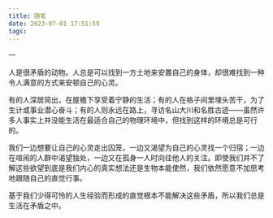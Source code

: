```yaml
---
title: 随笔
date: 2023-07-01 17:51:59
tags:
---
```


一 

人是很矛盾的动物。人总是可以找到一方土地来安置自己的身体，却很难找到一种令人满意的方式来安顿自己的心灵。

有的人深居简出，在屋檐下享受着宁静的生活；有的人在格子间里埋头苦干，为了生计或事业潜心奋斗；有的人则永远在路上，寻访名山大川和名胜古迹——虽然许多人事实上并没能生活在最适合自己的物理环境中，但找到这样的环境总是可行的。

我们一边想要让自己的心灵走出囚笼，一边又渴望为自己的心灵找一个归宿；一边在喧闹的人群中渴望独处，一边又在孤身一人时向往他人的关注。即使我们并不了解这些欲望到底是我们内心的真实想法还是生物本能使然，我们依然愿意不加思考地跟随自己的直觉行事。

基于我们少得可怜的人生经验而形成的直觉根本不能解决这些矛盾，所以我们总是生活在矛盾之中。